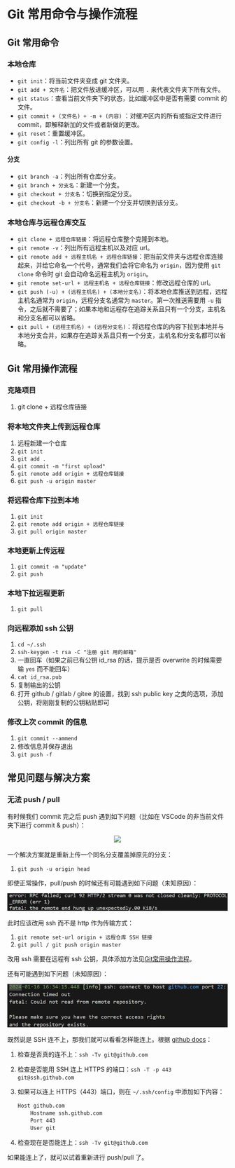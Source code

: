 # Git 常用命令与操作流程

## Git 常用命令

### 本地仓库

- `git init`：将当前文件夹变成 git 文件夹。
- `git add + 文件名`：把文件放进缓冲区，可以用 `.` 来代表文件夹下所有文件。
- `git status`：查看当前文件夹下的状态，比如缓冲区中是否有需要 commit 的文件。
- `git commit + (文件名) + -m + (内容)` ：对缓冲区内的所有或指定文件进行 commit，即解释新加的文件或者新做的更改。
- `git reset`：重置缓冲区。
- `git config -l`：列出所有 git 的参数设置。

#### 分支

- `git branch -a`：列出所有仓库分支。
- `git branch + 分支名`：新建一个分支。
- `git checkout + 分支名`：切换到指定分支。
- `git checkout -b + 分支名`：新建一个分支并切换到该分支。

### 本地仓库与远程仓库交互

- `git clone + 远程仓库链接`：将远程仓库整个克隆到本地。
- `git remote -v`：列出所有远程主机以及对应 url。
- `git remote add + 远程主机名 + 远程仓库链接`：把当前文件夹与远程仓库连接起来，并给它命名一个代号，通常我们会将它命名为 `origin`，因为使用 `git clone` 命令时 git 会自动命名远程主机为 `origin`。
- `git remote set-url + 远程主机名 + 远程仓库链接`：修改远程仓库的 url。
- `git push (-u) + (远程主机名) + (本地分支名)`：将本地仓库推送到远程，远程主机名通常为 `origin`，远程分支名通常为 `master`。第一次推送需要用 `-u` 指令，之后就不需要了；如果本地和远程存在追踪关系且只有一个分支，主机名和分支名都可以省略。
- `git pull + (远程主机名) + (远程分支名)`：将远程仓库的内容下拉到本地并与本地分支合并，如果存在追踪关系且只有一个分支，主机名和分支名都可以省略。


## Git 常用操作流程

### 克隆项目

1. git clone + 远程仓库链接

### 将本地文件夹上传到远程仓库

1. 远程新建一个仓库
2. `git init`
3. `git add .`
4. `git commit -m "first upload"`
5. `git remote add origin + 远程仓库链接`
6. `git push -u origin master`

### 将远程仓库下拉到本地

1. `git init`
2. `git remote add origin + 远程仓库链接`
3. `git pull origin master`

### 本地更新上传远程

1. `git commit -m "update"`
2. `git push`

### 本地下拉远程更新

1. `git pull`

### 向远程添加 ssh 公钥

1. `cd ~/.ssh`
2. `ssh-keygen -t rsa -C "注册 git 用的邮箱"`
3. 一直回车（如果之前已有公钥 id_rsa 的话，提示是否 overwrite 的时候需要输 `yes` 而不能回车）
4. `cat id_rsa.pub`
5. 复制输出的公钥
6. 打开 github / gitlab / gitee 的设置，找到 ssh public key 之类的选项，添加公钥，将刚刚复制的公钥粘贴即可

### 修改上次 commit 的信息

1. `git commit --ammend`
2. 修改信息并保存退出
3. `git push -f`

## 常见问题与解决方案

### 无法 push / pull

有时候我们 commit 完之后 push 遇到如下问题（比如在 VSCode 的非当前文件夹下进行 commit & push）：

<div align='center'>

![](image/2022-12-27-14-51-53.png)
</div align='center'>

一个解决方案就是重新上传一个同名分支覆盖掉原先的分支：

1. `git push -u origin head`

即使正常操作，pull/push 的时候还有可能遇到如下问题（未知原因）：

<div align='center'>

![](image/2023-08-22-23-58-21.png)
</div align='center'>

此时应该改用 ssh 而不是 http 作为传输方式：

1. `git remote set-url origin + 远程仓库 SSH 链接`
2. `git pull / git push origin master`

改用 ssh 需要在远程有 ssh 公钥，具体添加方法见[Git常用操作流程](#向远程添加-ssh-公钥)。

还有可能遇到如下问题（未知原因）：

<div align='center'>

![](image/2024-01-16-17-14-07.png)
</div align='center'>

既然说是 SSH 连不上，那我们就可以看看怎样能连上。根据 [github docs](https://docs.github.com/en/authentication/troubleshooting-ssh/using-ssh-over-the-https-port)：

1. 检查是否真的连不上：`ssh -Tv git@github.com`
2. 检查是否能用 SSH 连上 HTTPS 的端口：`ssh -T -p 443 git@ssh.github.com`
3. 如果可以连上 HTTPS（443）端口，则在 `~/.ssh/config` 中添加如下内容：

    ```bash
    Host github.com
        Hostname ssh.github.com
        Port 443
        User git
    ```

4. 检查现在是否能连上：`ssh -Tv git@github.com`

如果能连上了，就可以试着重新进行 push/pull 了。